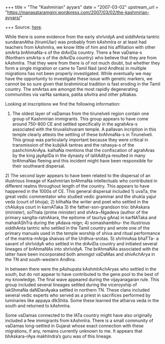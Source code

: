 +++
title = "The \"Kashmirian\" ayyars"
date = "2007-03-02"
upstream_url = "https://manasataramgini.wordpress.com/2007/03/02/the-kashmirian-ayyars/"

+++
Source: [here](https://manasataramgini.wordpress.com/2007/03/02/the-kashmirian-ayyars/).

While there is some evidence from the early shrIvidyA and siddhAnta tantric sundaranAtha (tirumUlar) was probably from kAshmIra or at least had teachers from kAshmIra, we know little of him and his affiliation with other smArta brAhmaNa-s of the drAviDa country. There a few vaDama-s (Northern smArta-s of the drAviDa country) who believe that they are from kAshmIra. That they were from there is of not much doubt, but whether they form a single migration or came to Tamil Nad (and Andhra) in multiple migrations has not been properly investigated. While eventually we may have the opportunity to investigate these issue with genetic markers, we cannot be so sure given that brahminical tradition is fast eroding in the Tamil country. The smArtas are amongst the most rapidly degenerating communities via varNa sankara, patita sAvitra and other pAtakas.

Looking at inscriptions we find the following information:  
1) The oldest layer of vaDamas from the tirunelveli region contain one group of Kashmirian immigrants. This group appears to have come around 750-800 CE and settled specifically in the agrahAra-s associated with the tiruvalishvaram temple. A pallavan incription in this temple clearly attests the settling of these brAhmaNa-s in Tirunelveli. This group was particularly important because they were critical in transmission of the kubjikA tantras and the rahasya-s of the pashchimAnAya. kalhaNa mentions that the confiscation of agrahAras by the king jayApIDa in the dynasty of lalitAditya resulted in many brAhmaNas fleeing and this incident might have been responsible for their southward dispersal.

2\) The second layer appears to have been related to the dispersal of an illustrious lineage of Kashmirian brAhmaNa intellectuals who contributed in different realms throughout length of the country. This appears to have happened in the 1000s of CE. This general dispersal included 1) uvaTa, the great vedic commentator who studied vedic grammar and the shukla yajur veda (court of bhoja); 2) bilhaNa the writer and poet who settled in the chAlukya court in karnATaka 3) the father-son-grandson trio: bhAskara (minister), soThala (prime minister) and shAra\~Ngadeva
(author of the primary sangIta-ratnAkara, the epitome of taurIya gAna)
in karNATaka and maharAShTra during the yAdava reign; 4) somashambhu- the illustrious siddhAnta tantric who settled in the Tamil country and wrote one of the primary manuals used in the temple worship of shiva and ritual performance of the mantra-mArga shaivas of the Urdhva-srotas. 5) shrInivAsa bhaTTa- a savant of shrIvidyA who settled in the drAviDa country and initiated several lineages of brAhmaNAs into shrIvidyA. The brAhmaNAs associated with the latter have been incorporated both amongst vaDaMas and shivAchArya in the TN and south-western Andhra.

In between there were the pAshupata kAshmIrAchAryas who settled in the south, but do not appear to have contributed to the gene pool to the best of my knowledge. The final wave appeared during the vijayanagaran rule. This group included several lineages settled during the viceroyship of lakShmaNa daNDanAyaka settled in northern TN. These clans included several vedic experts who served as a priest in sacrifices performed by luminaries like appaya dIkShita. Some these learned the atharva veda in the south and returned to kAshmIra.

Some vaDamas connected to the lATa country might have also originally included a few immigrants from kAshmIra. There is a small community of vaDamas long-settled in Gujarat whose exact connection with these migrations, if any, remains currently unknown to me. It appears that bhAskara-rAya makhIndra’s guru was of this lineage.

